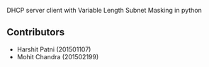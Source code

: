 DHCP server client with Variable Length Subnet Masking in python

## Contributors
* Harshit Patni (201501107)
* Mohit Chandra (201502199)
